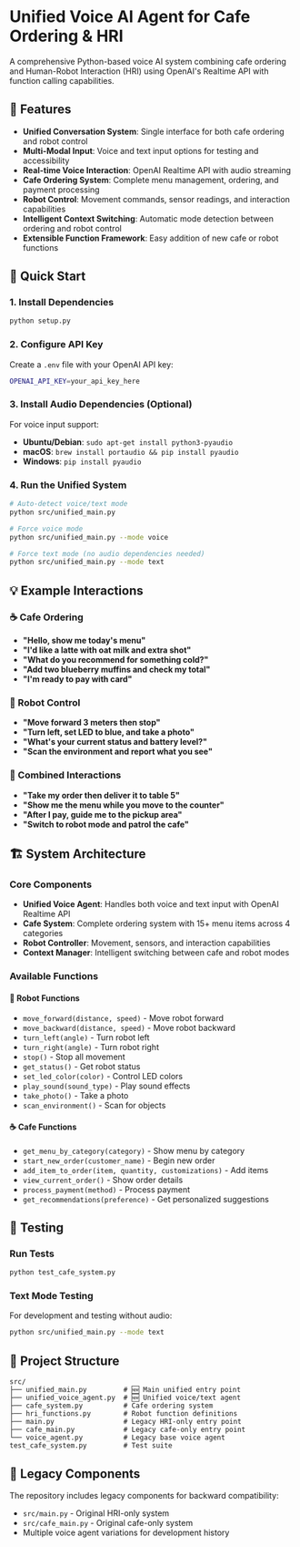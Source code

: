# Unified Voice AI Agent for Cafe Ordering & HRI

A comprehensive Python-based voice AI system combining cafe ordering and Human-Robot Interaction (HRI) using OpenAI's Realtime API with function calling capabilities.

## 🎯 Features

- **Unified Conversation System**: Single interface for both cafe ordering and robot control
- **Multi-Modal Input**: Voice and text input options for testing and accessibility
- **Real-time Voice Interaction**: OpenAI Realtime API with audio streaming
- **Cafe Ordering System**: Complete menu management, ordering, and payment processing
- **Robot Control**: Movement commands, sensor readings, and interaction capabilities
- **Intelligent Context Switching**: Automatic mode detection between ordering and robot control
- **Extensible Function Framework**: Easy addition of new cafe or robot functions

## 🚀 Quick Start

### 1. Install Dependencies
```bash
python setup.py
```

### 2. Configure API Key
Create a `.env` file with your OpenAI API key:
```bash
OPENAI_API_KEY=your_api_key_here
```

### 3. Install Audio Dependencies (Optional)
For voice input support:
- **Ubuntu/Debian**: `sudo apt-get install python3-pyaudio`
- **macOS**: `brew install portaudio && pip install pyaudio`
- **Windows**: `pip install pyaudio`

### 4. Run the Unified System
```bash
# Auto-detect voice/text mode
python src/unified_main.py

# Force voice mode
python src/unified_main.py --mode voice

# Force text mode (no audio dependencies needed)
python src/unified_main.py --mode text
```

## 💡 Example Interactions

### ☕ Cafe Ordering
- **"Hello, show me today's menu"**
- **"I'd like a latte with oat milk and extra shot"**
- **"What do you recommend for something cold?"**
- **"Add two blueberry muffins and check my total"**
- **"I'm ready to pay with card"**

### 🤖 Robot Control
- **"Move forward 3 meters then stop"**
- **"Turn left, set LED to blue, and take a photo"**
- **"What's your current status and battery level?"**
- **"Scan the environment and report what you see"**

### 🔄 Combined Interactions
- **"Take my order then deliver it to table 5"**
- **"Show me the menu while you move to the counter"**
- **"After I pay, guide me to the pickup area"**
- **"Switch to robot mode and patrol the cafe"**

## 🏗️ System Architecture

### Core Components
- **Unified Voice Agent**: Handles both voice and text input with OpenAI Realtime API
- **Cafe System**: Complete ordering system with 15+ menu items across 4 categories
- **Robot Controller**: Movement, sensors, and interaction capabilities
- **Context Manager**: Intelligent switching between cafe and robot modes

### Available Functions

#### 🤖 Robot Functions
- `move_forward(distance, speed)` - Move robot forward
- `move_backward(distance, speed)` - Move robot backward  
- `turn_left(angle)` - Turn robot left
- `turn_right(angle)` - Turn robot right
- `stop()` - Stop all movement
- `get_status()` - Get robot status
- `set_led_color(color)` - Control LED colors
- `play_sound(sound_type)` - Play sound effects
- `take_photo()` - Take a photo
- `scan_environment()` - Scan for objects

#### ☕ Cafe Functions
- `get_menu_by_category(category)` - Show menu by category
- `start_new_order(customer_name)` - Begin new order
- `add_item_to_order(item, quantity, customizations)` - Add items
- `view_current_order()` - Show order details
- `process_payment(method)` - Process payment
- `get_recommendations(preference)` - Get personalized suggestions

## 🧪 Testing

### Run Tests
```bash
python test_cafe_system.py
```

### Text Mode Testing
For development and testing without audio:
```bash
python src/unified_main.py --mode text
```

## 📁 Project Structure

```
src/
├── unified_main.py         # 🆕 Main unified entry point
├── unified_voice_agent.py  # 🆕 Unified voice/text agent
├── cafe_system.py          # Cafe ordering system
├── hri_functions.py        # Robot function definitions
├── main.py                 # Legacy HRI-only entry point
├── cafe_main.py            # Legacy cafe-only entry point
└── voice_agent.py          # Legacy base voice agent
test_cafe_system.py         # Test suite
```

## 🔧 Legacy Components

The repository includes legacy components for backward compatibility:
- `src/main.py` - Original HRI-only system
- `src/cafe_main.py` - Original cafe-only system
- Multiple voice agent variations for development history
